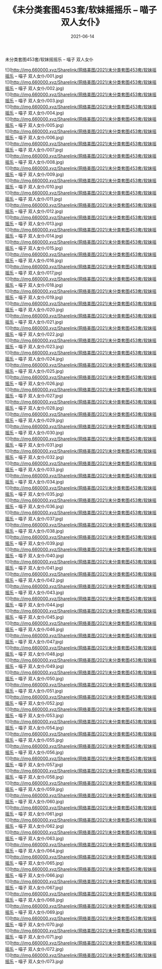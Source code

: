 ﻿---
layout: post
title:  《未分类套图453套/软妹摇摇乐 – 喵子 双人女仆》
date:   2021-06-14
img: http://img.660000.xyz/Sharelink/网络美图/2021/未分类套图453套/软妹摇摇乐 – 喵子 双人女仆/000.jpg
categories: [美女, 清纯, 唯美]
---

未分类套图453套/软妹摇摇乐 – 喵子 双人女仆

 ![](http://img.660000.xyz/Sharelink/网络美图/2021/未分类套图453套/软妹摇摇乐 – 喵子 双人女仆/001.jpg) <br>![](http://img.660000.xyz/Sharelink/网络美图/2021/未分类套图453套/软妹摇摇乐 – 喵子 双人女仆/002.jpg) <br>![](http://img.660000.xyz/Sharelink/网络美图/2021/未分类套图453套/软妹摇摇乐 – 喵子 双人女仆/003.jpg) <br>![](http://img.660000.xyz/Sharelink/网络美图/2021/未分类套图453套/软妹摇摇乐 – 喵子 双人女仆/004.jpg) <br>![](http://img.660000.xyz/Sharelink/网络美图/2021/未分类套图453套/软妹摇摇乐 – 喵子 双人女仆/005.jpg) <br>![](http://img.660000.xyz/Sharelink/网络美图/2021/未分类套图453套/软妹摇摇乐 – 喵子 双人女仆/006.jpg) <br>![](http://img.660000.xyz/Sharelink/网络美图/2021/未分类套图453套/软妹摇摇乐 – 喵子 双人女仆/007.jpg) <br>![](http://img.660000.xyz/Sharelink/网络美图/2021/未分类套图453套/软妹摇摇乐 – 喵子 双人女仆/008.jpg) <br>![](http://img.660000.xyz/Sharelink/网络美图/2021/未分类套图453套/软妹摇摇乐 – 喵子 双人女仆/009.jpg) <br>![](http://img.660000.xyz/Sharelink/网络美图/2021/未分类套图453套/软妹摇摇乐 – 喵子 双人女仆/010.jpg) <br>![](http://img.660000.xyz/Sharelink/网络美图/2021/未分类套图453套/软妹摇摇乐 – 喵子 双人女仆/011.jpg) <br>![](http://img.660000.xyz/Sharelink/网络美图/2021/未分类套图453套/软妹摇摇乐 – 喵子 双人女仆/012.jpg) <br>![](http://img.660000.xyz/Sharelink/网络美图/2021/未分类套图453套/软妹摇摇乐 – 喵子 双人女仆/013.jpg) <br>![](http://img.660000.xyz/Sharelink/网络美图/2021/未分类套图453套/软妹摇摇乐 – 喵子 双人女仆/014.jpg) <br>![](http://img.660000.xyz/Sharelink/网络美图/2021/未分类套图453套/软妹摇摇乐 – 喵子 双人女仆/015.jpg) <br>![](http://img.660000.xyz/Sharelink/网络美图/2021/未分类套图453套/软妹摇摇乐 – 喵子 双人女仆/016.jpg) <br>![](http://img.660000.xyz/Sharelink/网络美图/2021/未分类套图453套/软妹摇摇乐 – 喵子 双人女仆/017.jpg) <br>![](http://img.660000.xyz/Sharelink/网络美图/2021/未分类套图453套/软妹摇摇乐 – 喵子 双人女仆/018.jpg) <br>![](http://img.660000.xyz/Sharelink/网络美图/2021/未分类套图453套/软妹摇摇乐 – 喵子 双人女仆/019.jpg) <br>![](http://img.660000.xyz/Sharelink/网络美图/2021/未分类套图453套/软妹摇摇乐 – 喵子 双人女仆/020.jpg) <br>![](http://img.660000.xyz/Sharelink/网络美图/2021/未分类套图453套/软妹摇摇乐 – 喵子 双人女仆/021.jpg) <br>![](http://img.660000.xyz/Sharelink/网络美图/2021/未分类套图453套/软妹摇摇乐 – 喵子 双人女仆/022.jpg) <br>![](http://img.660000.xyz/Sharelink/网络美图/2021/未分类套图453套/软妹摇摇乐 – 喵子 双人女仆/023.jpg) <br>![](http://img.660000.xyz/Sharelink/网络美图/2021/未分类套图453套/软妹摇摇乐 – 喵子 双人女仆/024.jpg) <br>![](http://img.660000.xyz/Sharelink/网络美图/2021/未分类套图453套/软妹摇摇乐 – 喵子 双人女仆/025.jpg) <br>![](http://img.660000.xyz/Sharelink/网络美图/2021/未分类套图453套/软妹摇摇乐 – 喵子 双人女仆/026.jpg) <br>![](http://img.660000.xyz/Sharelink/网络美图/2021/未分类套图453套/软妹摇摇乐 – 喵子 双人女仆/027.jpg) <br>![](http://img.660000.xyz/Sharelink/网络美图/2021/未分类套图453套/软妹摇摇乐 – 喵子 双人女仆/028.jpg) <br>![](http://img.660000.xyz/Sharelink/网络美图/2021/未分类套图453套/软妹摇摇乐 – 喵子 双人女仆/029.jpg) <br>![](http://img.660000.xyz/Sharelink/网络美图/2021/未分类套图453套/软妹摇摇乐 – 喵子 双人女仆/030.jpg) <br>![](http://img.660000.xyz/Sharelink/网络美图/2021/未分类套图453套/软妹摇摇乐 – 喵子 双人女仆/031.jpg) <br>![](http://img.660000.xyz/Sharelink/网络美图/2021/未分类套图453套/软妹摇摇乐 – 喵子 双人女仆/032.jpg) <br>![](http://img.660000.xyz/Sharelink/网络美图/2021/未分类套图453套/软妹摇摇乐 – 喵子 双人女仆/033.jpg) <br>![](http://img.660000.xyz/Sharelink/网络美图/2021/未分类套图453套/软妹摇摇乐 – 喵子 双人女仆/034.jpg) <br>![](http://img.660000.xyz/Sharelink/网络美图/2021/未分类套图453套/软妹摇摇乐 – 喵子 双人女仆/035.jpg) <br>![](http://img.660000.xyz/Sharelink/网络美图/2021/未分类套图453套/软妹摇摇乐 – 喵子 双人女仆/036.jpg) <br>![](http://img.660000.xyz/Sharelink/网络美图/2021/未分类套图453套/软妹摇摇乐 – 喵子 双人女仆/037.jpg) <br>![](http://img.660000.xyz/Sharelink/网络美图/2021/未分类套图453套/软妹摇摇乐 – 喵子 双人女仆/038.jpg) <br>![](http://img.660000.xyz/Sharelink/网络美图/2021/未分类套图453套/软妹摇摇乐 – 喵子 双人女仆/039.jpg) <br>![](http://img.660000.xyz/Sharelink/网络美图/2021/未分类套图453套/软妹摇摇乐 – 喵子 双人女仆/040.jpg) <br>![](http://img.660000.xyz/Sharelink/网络美图/2021/未分类套图453套/软妹摇摇乐 – 喵子 双人女仆/041.jpg) <br>![](http://img.660000.xyz/Sharelink/网络美图/2021/未分类套图453套/软妹摇摇乐 – 喵子 双人女仆/042.jpg) <br>![](http://img.660000.xyz/Sharelink/网络美图/2021/未分类套图453套/软妹摇摇乐 – 喵子 双人女仆/043.jpg) <br>![](http://img.660000.xyz/Sharelink/网络美图/2021/未分类套图453套/软妹摇摇乐 – 喵子 双人女仆/044.jpg) <br>![](http://img.660000.xyz/Sharelink/网络美图/2021/未分类套图453套/软妹摇摇乐 – 喵子 双人女仆/045.jpg) <br>![](http://img.660000.xyz/Sharelink/网络美图/2021/未分类套图453套/软妹摇摇乐 – 喵子 双人女仆/046.jpg) <br>![](http://img.660000.xyz/Sharelink/网络美图/2021/未分类套图453套/软妹摇摇乐 – 喵子 双人女仆/047.jpg) <br>![](http://img.660000.xyz/Sharelink/网络美图/2021/未分类套图453套/软妹摇摇乐 – 喵子 双人女仆/048.jpg) <br>![](http://img.660000.xyz/Sharelink/网络美图/2021/未分类套图453套/软妹摇摇乐 – 喵子 双人女仆/049.jpg) <br>![](http://img.660000.xyz/Sharelink/网络美图/2021/未分类套图453套/软妹摇摇乐 – 喵子 双人女仆/050.jpg) <br>![](http://img.660000.xyz/Sharelink/网络美图/2021/未分类套图453套/软妹摇摇乐 – 喵子 双人女仆/051.jpg) <br>![](http://img.660000.xyz/Sharelink/网络美图/2021/未分类套图453套/软妹摇摇乐 – 喵子 双人女仆/052.jpg) <br>![](http://img.660000.xyz/Sharelink/网络美图/2021/未分类套图453套/软妹摇摇乐 – 喵子 双人女仆/053.jpg) <br>![](http://img.660000.xyz/Sharelink/网络美图/2021/未分类套图453套/软妹摇摇乐 – 喵子 双人女仆/054.jpg) <br>![](http://img.660000.xyz/Sharelink/网络美图/2021/未分类套图453套/软妹摇摇乐 – 喵子 双人女仆/055.jpg) <br>![](http://img.660000.xyz/Sharelink/网络美图/2021/未分类套图453套/软妹摇摇乐 – 喵子 双人女仆/056.jpg) <br>![](http://img.660000.xyz/Sharelink/网络美图/2021/未分类套图453套/软妹摇摇乐 – 喵子 双人女仆/057.jpg) <br>![](http://img.660000.xyz/Sharelink/网络美图/2021/未分类套图453套/软妹摇摇乐 – 喵子 双人女仆/058.jpg) <br>![](http://img.660000.xyz/Sharelink/网络美图/2021/未分类套图453套/软妹摇摇乐 – 喵子 双人女仆/059.jpg) <br>![](http://img.660000.xyz/Sharelink/网络美图/2021/未分类套图453套/软妹摇摇乐 – 喵子 双人女仆/060.jpg) <br>![](http://img.660000.xyz/Sharelink/网络美图/2021/未分类套图453套/软妹摇摇乐 – 喵子 双人女仆/061.jpg) <br>![](http://img.660000.xyz/Sharelink/网络美图/2021/未分类套图453套/软妹摇摇乐 – 喵子 双人女仆/062.jpg) <br>![](http://img.660000.xyz/Sharelink/网络美图/2021/未分类套图453套/软妹摇摇乐 – 喵子 双人女仆/063.jpg) <br>![](http://img.660000.xyz/Sharelink/网络美图/2021/未分类套图453套/软妹摇摇乐 – 喵子 双人女仆/064.jpg) <br>![](http://img.660000.xyz/Sharelink/网络美图/2021/未分类套图453套/软妹摇摇乐 – 喵子 双人女仆/065.jpg) <br>![](http://img.660000.xyz/Sharelink/网络美图/2021/未分类套图453套/软妹摇摇乐 – 喵子 双人女仆/066.jpg) <br>![](http://img.660000.xyz/Sharelink/网络美图/2021/未分类套图453套/软妹摇摇乐 – 喵子 双人女仆/067.jpg) <br>![](http://img.660000.xyz/Sharelink/网络美图/2021/未分类套图453套/软妹摇摇乐 – 喵子 双人女仆/068.jpg) <br>![](http://img.660000.xyz/Sharelink/网络美图/2021/未分类套图453套/软妹摇摇乐 – 喵子 双人女仆/069.jpg) <br>![](http://img.660000.xyz/Sharelink/网络美图/2021/未分类套图453套/软妹摇摇乐 – 喵子 双人女仆/070.jpg) <br>![](http://img.660000.xyz/Sharelink/网络美图/2021/未分类套图453套/软妹摇摇乐 – 喵子 双人女仆/071.jpg) <br>![](http://img.660000.xyz/Sharelink/网络美图/2021/未分类套图453套/软妹摇摇乐 – 喵子 双人女仆/072.jpg) <br>![](http://img.660000.xyz/Sharelink/网络美图/2021/未分类套图453套/软妹摇摇乐 – 喵子 双人女仆/073.jpg) <br>